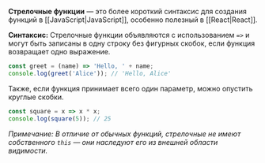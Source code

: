 **Стрелочные функции** — это более короткий синтаксис для создания функций в [[JavaScript|JavaScript]], особенно полезный в [[React|React]].

**Синтаксис:** Стрелочные функции объявляются с использованием `=>` и могут быть записаны в одну строку без фигурных скобок, если функция возвращает одно выражение.

```JavaScript
const greet = (name) => 'Hello, ' + name;
console.log(greet('Alice')); // 'Hello, Alice'
```

Также, если функция принимает всего один параметр, можно опустить круглые скобки.

```JavaScript
const square = x => x * x;
console.log(square(5)); // 25
```

*Примечание: В отличие от обычных функций, стрелочные не имеют собственного `this` — они наследуют его из внешней области видимости.*